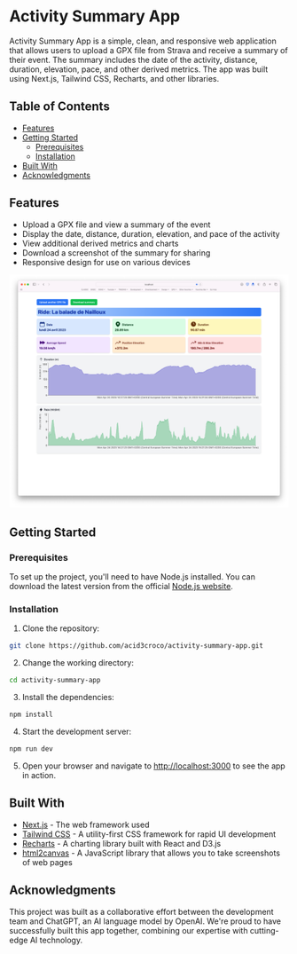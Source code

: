 # Activity Summary App

Activity Summary App is a simple, clean, and responsive web application that allows users to upload a GPX file from Strava and receive a summary of their event. The summary includes the date of the activity, distance, duration, elevation, pace, and other derived metrics. The app was built using Next.js, Tailwind CSS, Recharts, and other libraries.

## Table of Contents

- [Features](#features)
- [Getting Started](#getting-started)
  - [Prerequisites](#prerequisites)
  - [Installation](#installation)
- [Built With](#built-with)
- [Acknowledgments](#acknowledgments)

## Features

- Upload a GPX file and view a summary of the event
- Display the date, distance, duration, elevation, and pace of the activity
- View additional derived metrics and charts
- Download a screenshot of the summary for sharing
- Responsive design for use on various devices

![App](public/main_app.png)

## Getting Started

### Prerequisites

To set up the project, you'll need to have Node.js installed. You can download the latest version from the official [Node.js website](https://nodejs.org/).

### Installation

1. Clone the repository:

```bash
git clone https://github.com/acid3croco/activity-summary-app.git
```

2. Change the working directory:

```bash
cd activity-summary-app
```

3. Install the dependencies:

```bash
npm install
```

4. Start the development server:

```bash
npm run dev
```

5. Open your browser and navigate to [http://localhost:3000](http://localhost:3000) to see the app in action.

## Built With

- [Next.js](https://nextjs.org/) - The web framework used
- [Tailwind CSS](https://tailwindcss.com/) - A utility-first CSS framework for rapid UI development
- [Recharts](http://recharts.org/) - A charting library built with React and D3.js
- [html2canvas](https://html2canvas.hertzen.com/) - A JavaScript library that allows you to take screenshots of web pages

## Acknowledgments

This project was built as a collaborative effort between the development team and ChatGPT, an AI language model by OpenAI. We're proud to have successfully built this app together, combining our expertise with cutting-edge AI technology.
